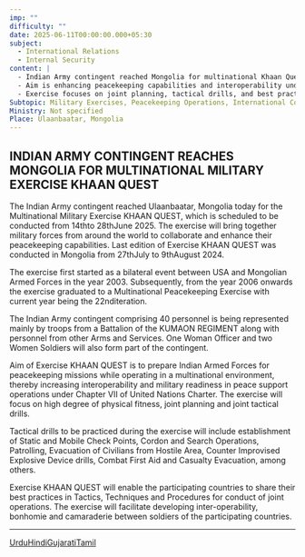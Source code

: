 ```yaml
---
imp: ""
difficulty: ""
date: 2025-06-11T00:00:00.000+05:30
subject:
  - International Relations
  - Internal Security
content: |
  - Indian Army contingent reached Mongolia for multinational Khaan Quest exercise.
  - Aim is enhancing peacekeeping capabilities and interoperability under UN Charter.
  - Exercise focuses on joint planning, tactical drills, and best practices sharing.
Subtopic: Military Exercises, Peacekeeping Operations, International Cooperation
Ministry: Not specified
Place: Ulaanbaatar, Mongolia
---
```


## INDIAN ARMY CONTINGENT REACHES MONGOLIA FOR MULTINATIONAL MILITARY EXERCISE KHAAN QUEST

The Indian Army contingent reached Ulaanbaatar, Mongolia today for the Multinational Military Exercise KHAAN QUEST, which is scheduled to be conducted from 14thto 28thJune 2025. The exercise will bring together military forces from around the world to collaborate and enhance their peacekeeping capabilities. Last edition of Exercise KHAAN QUEST was conducted in Mongolia from 27thJuly to 9thAugust 2024.

The exercise first started as a bilateral event between USA and Mongolian Armed Forces in the year 2003. Subsequently, from the year 2006 onwards the exercise graduated to a Multinational Peacekeeping Exercise with current year being the 22nditeration.

The Indian Army contingent comprising 40 personnel is being represented mainly by troops from a Battalion of the KUMAON REGIMENT along with personnel from other Arms and Services. One Woman Officer and two Women Soldiers will also form part of the contingent.

Aim of Exercise KHAAN QUEST is to prepare Indian Armed Forces for peacekeeping missions while operating in a multinational environment, thereby increasing interoperability and military readiness in peace support operations under Chapter VII of United Nations Charter. The exercise will focus on high degree of physical fitness, joint planning and joint tactical drills.

Tactical drills to be practiced during the exercise will include establishment of Static and Mobile Check Points, Cordon and Search Operations, Patrolling, Evacuation of Civilians from Hostile Area, Counter Improvised Explosive Device drills, Combat First Aid and Casualty Evacuation, among others.

Exercise KHAAN QUEST will enable the participating countries to share their best practices in Tactics, Techniques and Procedures for conduct of joint operations. The exercise will facilitate developing inter-operability, bonhomie and camaraderie between soldiers of the participating countries.

_______________________________________________________________________
[Urdu](https://pib.gov.in/PressReleasePage.aspx?PRID=2135608)[Hindi](https://pib.gov.in/PressReleasePage.aspx?PRID=2135600)[Gujarati](https://pib.gov.in/PressReleasePage.aspx?PRID=2135616)[Tamil](https://pib.gov.in/PressReleasePage.aspx?PRID=2135653)